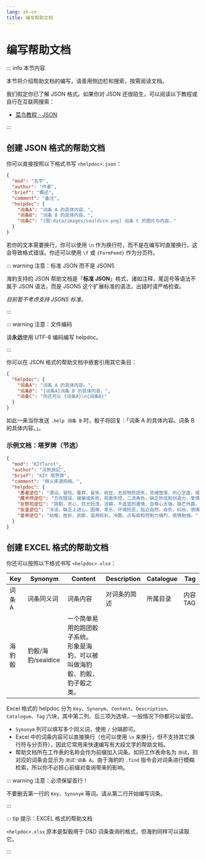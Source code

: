 ```yaml
---
lang: zh-cn
title: 编写帮助文档
---
```


# 编写帮助文档

::: info 本节内容

本节将介绍帮助文档的编写，请善用侧边栏和搜索，按需阅读文档。

我们假定你已了解 JSON 格式。如果你对 JSON 还很陌生，可以阅读以下教程或自行在互联网搜索：

- [菜鸟教程 - JSON](https://www.runoob.com/json/json-tutorial.html)

:::

## 创建 JSON 格式的帮助文档

你可以直接按照以下格式书写 `<helpdoc>.json`：

```json
{
  "mod": "名字",
  "author": "作者",
  "brief": "概述",
  "comment": "备注",
  "helpdoc": {
    "词条A": "词条 A 的具体内容。",
    "词条B": "词条 B 的具体内容。",
    "词条C": "[图:data/images/sealdice.png] 词条 C 的图片与内容。"
  }
}
```

若你的文本需要换行，你可以使用 `\n` 作为换行符，而不是在编写时直接换行，这会导致格式错误。你还可以使用 `\f` 或 `{FormFeed}` 作为分页符。

::: warning 注意：标准 JSON 而不是 JSON5

海豹支持的 JSON 帮助文档是「**标准 JSON**」格式，诸如注释，尾逗号等语法不属于 JSON 语法，而是 JSON5 这个扩展标准的语法，出错时请严格检查。

*目前暂不考虑支持 JSON5 标准。*

:::

::: warning 注意：文件编码

请**永远**使用 UTF-8 编码编写 helpdoc。

:::

你可以在 JSON 格式的帮助文档中嵌套引用其它条目：

```json
{
  "helpdoc": {
    "词条A": "词条 A 的具体内容。",
    "词条B": "{词条A}词条 B 的具体内容。",
    "词条C": "你还可以 {词条A}\n{词条B}"
  }
}
```

如此一来当你发送 `.help 词条 B` 时，骰子将回复：「词条 A 的具体内容。词条 B 的具体内容。」。

### 示例文档：塔罗牌（节选）

```json
{
  "mod": "KIYTarot",
  "author": "浣熊旅記",
  "brief": "KIY 塔罗牌",
  "comment": "释义来源网络。",
  "helpdoc": {
    "愚者逆位": "漂泊，冒险，鲁莽，冒失，疯狂，无视物质损失，灵魂堕落，内心空虚，感情轻浮。",
    "魔术师逆位": "方向错误，被骗或失败，局面失控，二流角色，缺乏热忱和创造力，爱情难有进展。",
    "女祭司逆位": "挑剔，贪心，目光短浅，洁癖，不适宜的激情，自尊心太强，锋芒外露，单相思。",
    "女皇逆位": "冷淡，缺乏上进心，困难，享乐，环境险恶，贴近自然，自负，纠纷，感情挫折。",
    "皇帝逆位": "幼稚，挫折，武断，滥用权利，冷酷，占有欲和控制力强烈，感情勉强。"
  }
}
```

## 创建 EXCEL 格式的帮助文档

你还可以按照以下格式书写 `<helpdoc>.xlsx`：

| Key  | Synonym        | Content                                     | Description | Catalogue | Tag    |
|------|----------------|---------------------------------------------|-------------|-----------|--------|
| 词条 A | 词条同义词          | 词条内容                                        | 对词条的简述      | 所属目录      | 内容 TAG |
| 海豹骰  | 豹骰/海豹/sealdice | 一个简单易用的跑团骰子系统。<br/>形象是海豹，可以被叫做海豹骰、豹骰，豹子骰之类。 |             |           |        |

Excel 格式的 helpdoc 分为 `Key`、`Synonym`、`Content`、`Description`、`Catalogue`、`Tag` 六块，其中第二列、后三项为选填，一般情况下你都可以留空。
- `Synonym` 列可以填写多个同义词，使用 `/` 分隔即可。
- Excel 中的词条内容可以直接换行（也可以使用 `\n` 来换行，但不支持其它换行符与分页符），因此它常用来快速编写有大段文字的帮助文档。
- 帮助文档所在工作表的名称会作为前缀加入词条。如将工作表命名为 `测试`，则对应的词条会显示为 `测试:词条 A`。由于海豹的 `.find` 指令会对词条进行模糊检索，所以你不必担心前缀对查询带来的影响。

::: warning 注意：必须保留首行！

不要删去第一行的 `Key`、`Synonym` 等词。请从第二行开始编写词条。

:::

::: tip 提示：EXCEL 格式的帮助文档

`<helpdoc>.xlsx` 原本是梨骰用于 D&D 词条查询的格式，但海豹同样可以读取它。

:::